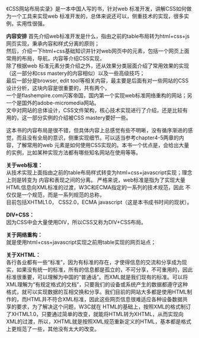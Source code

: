《CSS网站布局实录》是一本中国人写的书，针对web 标准开发，讲解CSS如何做为一个工具来实现web 标准开发的，总体来说还可以，侧重技术的实现，很多实例，实用性很强。

**内容安排**
    首先介绍web标准开发是什么，指由之前的table布局转为html+css+js网页实现，秉承内容和样式分离的原则；  
    然后，介绍一下html+css基础知识并针对web网页中的元素，包括一个网页上面常用的布局，导航，内容等介绍CSS实现，  
    除了根据web 标准元素分类介绍之外，还从效果分类层面介绍了常用效果的实现（这一部分和css mastery的内容相似）以及一些高级技巧；  
    最后一部分是browser, edit tool等相关内容，最主要是后面有对一些网站的CSS设计分析，这块内容是很重要的，共有两个，  
    一个是flashempire.com闪客帝国，国内第一个实现web标准网络重构的网站；另一个是国外的adobe-micromedia网站。  
    文中对网站的总体设计，CSS文件架构，核心技术实现进行了介绍，还是比较有用的，这一部分实例的介绍被CSS mastery要好一些。
    
   这本书的内容布局是很不错，但具体内容上总感觉有些不明晰，没有循序渐进的感觉，而且没有全局的意识，侧重实现细节。可以适当参考chapter4-5两章的内容，了解常用的web 元素是如何使用CSS实现的。本书一个优点是，会给出大量的实例，比如某种实现方法都有哪些知名网站在使用等等。

**关于web标准：**  
从技术实现上面指由之前的table布局样式转变为html+css+javascript实现；理念上则是转变为 内容和表现之间的分离。
严格来说，web标准是指为了实现大量HTML信息向XML标准的过渡，W3C和ECMA指定的一系列的技术规范，因此 不仅仅是一个规范，而是一系列规范的总称，  
目前包括XHTML1.0， CSS2.0，ECMA javascript（这是本书成书时间的现状）。

**DIV+CSS：**   
因为CSS中会大量使用DIV，所以CSS又称为DIV+CSS布局。  

**关于网络重构：**  
就是使用html+css+javascript实现之前用table实现的网页站点；  

**关于XHTML：**  
各行各业都有一些“标准”，因为有标准的存在，才使得信息的交流和分享成为现实，如果没有统一的标准，所有的信息都是孤立的，不可分享，不可重用的，因此标准很重要，可以理解为中国的“普通话”。而XML就是我们现有的标准。可以将XML理解为“有规定格式的文档”，只要我们的设备或系统产生的数据都遵守这种格式，就可以实现数据的互相交换和分享。我们目前的网站大多都是使用HTML制作的，而HTML并不符合XML标准，因此这些网页信息很难适应各种设备数据共享的要求，为了解决这个问题，W3C就在 HTML的基础上，按照XML的格式制订了XHTML1.0，只要通过简单的改变，就能将HTML转为XHTML，从而实现向XML的过渡，所以，XHTML就是按照XML规范重新定义的HTML，基本都是格式上更规范了一些，其他没有太大的改变。
